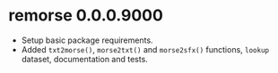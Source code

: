 # remorse 0.0.0.9000

* Setup basic package requirements.
* Added `txt2morse()`, `morse2txt()` and `morse2sfx()` functions, `lookup`
dataset, documentation and tests.
